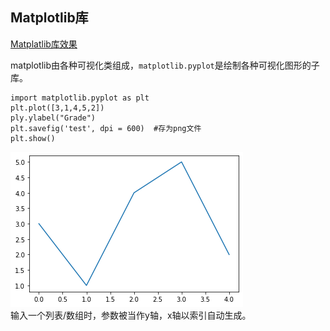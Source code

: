 ## Matplotlib库
[Matplatlib库效果](http://matplotlib.org/gallery.html)  

matplotlib由各种可视化类组成，`matplotlib.pyplot`是绘制各种可视化图形的子库。
```
import matplotlib.pyplot as plt
plt.plot([3,1,4,5,2])
ply.ylabel("Grade")
plt.savefig('test', dpi = 600)  #存为png文件
plt.show()
```
![exp1](https://github.com/MinxuanQin/py_data_analysis/blob/master/Fig_exp1.png)  
输入一个列表/数组时，参数被当作y轴，x轴以索引自动生成。
